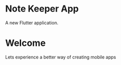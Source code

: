 # Note Keeper App

A new Flutter application.

# Welcome
Lets experience a better way of creating mobile apps
